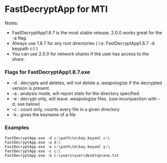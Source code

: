 <h1>FastDecryptApp for MTI</h1>
<p> Notes: </p>
<ul>
    <li> FastDecryptApp1.8.7 is the most stable release. 2.0.0 works great for the -a flag.</li>
    <li>Always use 1.8.7 for any root directories ( i.e. FastDecryptApp1.8.7 -d keypath c:\ )</li>
    <li>You can use 2.0.0 for network shares if the user has access to the share.</li>
</ul>
<hl>
<h3>Flags for FastDecryptApp1.8.7.exe</h3>
<ul>
    <li>-d : decrypts and deletes, will not delete a .weapologize if the decrypted version is present.</li>
    <li>-a : analysis mode, will report stats for the directory specified.</li>
    <li>-e : decrypt only, will leave .weapologize files. (use inconjuection with -d, see below)</li>
    <li>-c : count only, counts every file in a given directory</li>
    <li>-k : gives the keyname of a file</li>
</ul>

<h3>Examples</h3>
<p>
    <code>FastDecryptApp.exe -d c:\path\to\key.keyxml c:\ </code> <br>
    <code>FastDecryptApp.exe -a d:\ </code> <br>
    <code>FastDecryptApp.exe -e c:\path\to\key.keyxml y:\ </code> <br>
    <code>FastDecryptApp.exe -c c:\ </code> <br>
    <code>FastDecryptApp.exe -k c:\users\user\desktop\one.txt </code>
</p>